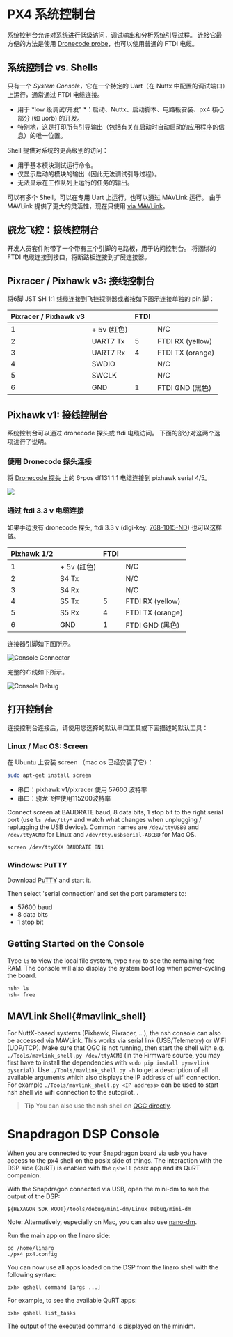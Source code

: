 # PX4 系统控制台

系统控制台允许对系统进行低级访问，调试输出和分析系统引导过程。 连接它最方便的方法是使用 [Dronecode probe](https://shop.titaneliteinc.com/index.php?route=product/product&product_id=1294)，也可以使用普通的 FTDI 电缆。

## 系统控制台 vs. Shells

只有一个 *System Console*，它在一个特定的 Uart（在 Nuttx 中配置的调试端口）上运行，通常通过 FTDI 电缆连接。

* 用于 *low 级调试/开发" *：启动、Nuttx、启动脚本、电路板安装、px4 核心部分 (如 uorb) 的开发。
* 特别地，这是打印所有引导输出（包括有关在启动时自动启动的应用程序的信息）的唯一位置。

Shell 提供对系统的更高级别的访问：

* 用于基本模块测试运行命令。
* 仅显示启动的模块的输出（因此无法调试引导过程）。
* 无法显示在工作队列上运行的任务的输出。

可以有多个 Shell，可以在专用 Uart 上运行，也可以通过 MAVLink 运行。 由于 MAVLink 提供了更大的灵活性，现在只使用 [via MAVLink](#mavlink_shell)。

## 骁龙飞控：接线控制台

开发人员套件附带了一个带有三个引脚的电路板，用于访问控制台。 将捆绑的 FTDI 电缆连接到接口，将断路板连接到扩展连接器。

## Pixracer / Pixhawk v3: 接线控制台

将6脚 JST SH 1:1 线缆连接到飞控探测器或者按如下图示连接单独的 pin 脚：

| Pixracer / Pixhawk v3 |           | FTDI |                  |
| --------------------- | --------- | ---- | ---------------- |
| 1                     | + 5v (红色) |      | N/C              |
| 2                     | UART7 Tx  | 5    | FTDI RX (yellow) |
| 3                     | UART7 Rx  | 4    | FTDI TX (orange) |
| 4                     | SWDIO     |      | N/C              |
| 5                     | SWCLK     |      | N/C              |
| 6                     | GND       | 1    | FTDI GND (黑色)    |

## Pixhawk v1: 接线控制台

系统控制台可以通过 dronecode 探头或 ftdi 电缆访问。 下面的部分对这两个选项进行了说明。

### 使用 Dronecode 探头连接

将 [Dronecode 探头](http://nicadrone.com/index.php?id_product=61&controller=product) 上的 6-pos df131 1:1 电缆连接到 pixhawk serial 4/5。

![](../../assets/console/dronecode_probe.jpg)

### 通过 ftdi 3.3 v 电缆连接

如果手边没有 dronecode 探头, ftdi 3.3 v (digi-key: [768-1015-ND](http://www.digikey.com/product-detail/en/TTL-232R-3V3/768-1015-ND/1836393)) 也可以这样做。

| Pixhawk 1/2 |           | FTDI |                  |
| ----------- | --------- | ---- | ---------------- |
| 1           | + 5v (红色) |      | N/C              |
| 2           | S4 Tx     |      | N/C              |
| 3           | S4 Rx     |      | N/C              |
| 4           | S5 Tx     | 5    | FTDI RX (yellow) |
| 5           | S5 Rx     | 4    | FTDI TX (orange) |
| 6           | GND       | 1    | FTDI GND (黑色)    |

连接器引脚如下图所示。

![Console Connector](../../assets/console/console_connector.jpg)

完整的布线如下所示。

![Console Debug](../../assets/console/console_debug.jpg)

## 打开控制台

连接控制台连接后，请使用您选择的默认串口工具或下面描述的默认工具：

### Linux / Mac OS: Screen

在 Ubuntu 上安装 screen （mac os 已经安装了它）：

```bash
sudo apt-get install screen
```

* 串口：pixhawk v1/pixracer 使用 57600 波特率
* 串口：骁龙飞控使用115200波特率

Connect screen at BAUDRATE baud, 8 data bits, 1 stop bit to the right serial port (use `ls /dev/tty*` and watch what changes when unplugging / replugging the USB device). Common names are `/dev/ttyUSB0` and `/dev/ttyACM0` for Linux and `/dev/tty.usbserial-ABCBD` for Mac OS.

```bash
screen /dev/ttyXXX BAUDRATE 8N1
```

### Windows: PuTTY

Download [PuTTY](http://www.chiark.greenend.org.uk/~sgtatham/putty/download.html) and start it.

Then select 'serial connection' and set the port parameters to:

* 57600 baud
* 8 data bits
* 1 stop bit

## Getting Started on the Console

Type `ls` to view the local file system, type `free` to see the remaining free RAM. The console will also display the system boot log when power-cycling the board.

```bash
nsh> ls
nsh> free
```

## MAVLink Shell{#mavlink_shell}

For NuttX-based systems (Pixhawk, Pixracer, ...), the nsh console can also be accessed via MAVLink. This works via serial link (USB/Telemetry) or WiFi (UDP/TCP). Make sure that QGC is not running, then start the shell with e.g. `./Tools/mavlink_shell.py /dev/ttyACM0` (in the Firmware source, you may first have to install the dependencies with `sudo pip install pymavlink pyserial`). Use `./Tools/mavlink_shell.py -h` to get a description of all available arguments which also displays the IP address of wifi connection. For example `./Tools/mavlink_shell.py <IP address>` can be used to start nsh shell via wifi connection to the autopilot. .

> **Tip** You can also use the nsh shell on [QGC directly](https://docs.qgroundcontrol.com/en/analyze_view/mavlink_console.html).

# Snapdragon DSP Console

When you are connected to your Snapdragon board via usb you have access to the px4 shell on the posix side of things. The interaction with the DSP side (QuRT) is enabled with the `qshell` posix app and its QuRT companion.

With the Snapdragon connected via USB, open the mini-dm to see the output of the DSP:

    ${HEXAGON_SDK_ROOT}/tools/debug/mini-dm/Linux_Debug/mini-dm
    

Note: Alternatively, especially on Mac, you can also use [nano-dm](https://github.com/kevinmehall/nano-dm).

Run the main app on the linaro side:

    cd /home/linaro
    ./px4 px4.config
    

You can now use all apps loaded on the DSP from the linaro shell with the following syntax:

    pxh> qshell command [args ...]
    

For example, to see the available QuRT apps:

    pxh> qshell list_tasks
    

The output of the executed command is displayed on the minidm.